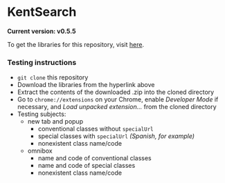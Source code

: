 # KentSearch
**Current version: v0.5.5**

To get the libraries for this repository, visit [here](http://broaderator.com/private/kentsearch*lib.zip).

### Testing instructions

* `git clone` this repository
* Download the libraries from the hyperlink above
* Extract the contents of the downloaded .zip into the cloned directory
* Go to `chrome://extensions` on your Chrome, enable _Developer Mode_ if necessary, and _Load unpacked extension..._ from the cloned directory
* Testing subjects:
	* new tab and popup
		* conventional classes without `specialUrl`
		* special classes with `specialUrl` _(Spanish, for example)_
		* nonexistent class name/code
	* omnibox
		* name and code of conventional classes
		* name and code of special classes
		* nonexistent class name/code
